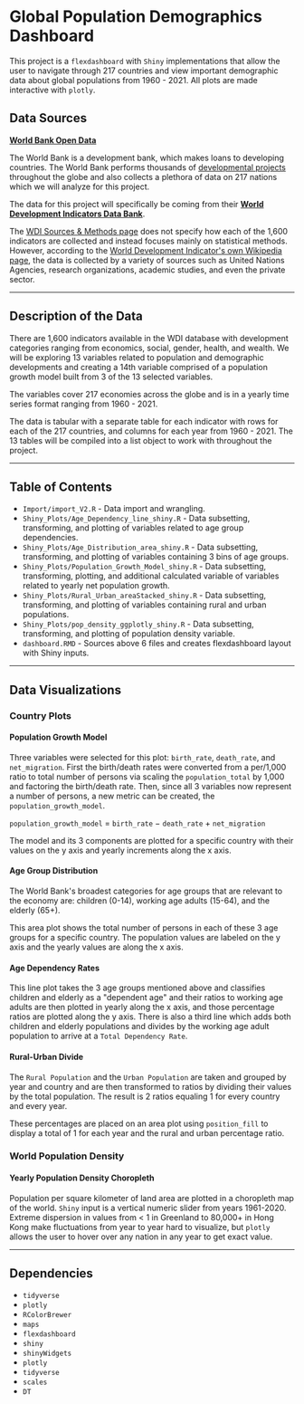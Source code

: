 # Global Population Demographics Dashboard

This project is a `flexdashboard` with `Shiny` implementations that allow the user to navigate through 217 countries and view important demographic data about global populations from 1960 - 2021. All plots are made interactive with `plotly`.

## Data Sources

[**World Bank Open Data**](https://data.worldbank.org/?intcid=ecr_hp_BeltD_en_ext)

The World Bank is a development bank, which makes loans to developing countries. The World Bank performs thousands of [developmental projects](https://projects.worldbank.org/en/projects-operations/projects-list?os=0) throughout the globe and also collects a plethora of data on 217 nations which we will analyze for this project.

The data for this project will specifically be coming from their [**World Development Indicators Data Bank**](https://databank.worldbank.org/source/world-development-indicators/preview/on). 

The [WDI Sources & Methods page](https://datatopics.worldbank.org/world-development-indicators/sources-and-methods.html) does not specify how each of the 1,600 indicators are collected and instead focuses mainly on statistical methods. However, according to the [World Development Indicator's own Wikipedia page](https://en.wikipedia.org/wiki/World_Development_Indicators), the data is collected by a variety of sources such as United Nations Agencies, research organizations, academic studies, and even the private sector.

***

## Description of the Data

There are 1,600 indicators available in the WDI database with development categories ranging from economics, social, gender, health, and wealth. We will be exploring 13 variables related to population and demographic developments and creating a 14th variable comprised of a population growth model built from 3 of the 13 selected variables. 

The variables cover 217 economies across the globe and is in a yearly time series format ranging from 1960 - 2021.

The data is tabular with a separate table for each indicator with rows for each of the 217 countries, and columns for each year from 1960 - 2021. The 13 tables will be compiled into a list object to work with throughout the project.

***

## Table of Contents

* `Import/import_V2.R` - Data import and wrangling.
* `Shiny_Plots/Age_Dependency_line_shiny.R` - Data subsetting, transforming, and plotting of variables related to age group dependencies.
* `Shiny_Plots/Age_Distribution_area_shiny.R` - Data subsetting, transforming, and plotting of variables containing 3 bins of age groups.
* `Shiny_Plots/Population_Growth_Model_shiny.R` - Data subsetting, transforming, plotting, and additional calculated variable of variables related to yearly net population growth. 
* `Shiny_Plots/Rural_Urban_areaStacked_shiny.R` - Data subsetting, transforming, and plotting of variables containing rural and urban populations.
* `Shiny_Plots/pop_density_ggplotly_shiny.R` - Data subsetting, transforming, and plotting of population density variable.
* `dashboard.RMD` - Sources above 6 files and creates flexdashboard layout with Shiny inputs.

***

## Data Visualizations

### Country Plots

#### Population Growth Model

Three variables were selected for this plot: `birth_rate`, `death_rate`, and `net_migration`. First the birth/death rates were converted from a per/1,000 ratio to total number of persons via scaling the `population_total` by 1,000 and factoring the birth/death rate. Then, since all 3 variables now represent a number of persons, a new metric can be created, the `population_growth_model`.

`population_growth_model` $=$ `birth_rate` $-$ `death_rate` $+$ `net_migration`

The model and its 3 components are plotted for a specific country with their values on the y axis and yearly increments along the x axis.


#### Age Group Distribution

The World Bank's broadest categories for age groups that are relevant to the economy are: children (0-14), working age adults (15-64), and the elderly (65+). 

This area plot shows the total number of persons in each of these 3 age groups for a specific country. The population values are labeled on the y axis and the yearly values are along the x axis.


#### Age Dependency Rates

This line plot takes the 3 age groups mentioned above and classifies children and elderly as a "dependent age" and their ratios to working age adults are then plotted in yearly along the x axis, and those percentage ratios are plotted along the y axis. There is also a third line which adds both children and elderly populations and divides by the working age adult population to arrive at a `Total Dependency Rate`.


#### Rural-Urban Divide

The `Rural Population` and the `Urban Population` are taken and grouped by year and country and are then transformed to ratios by dividing their values by the total population. The result is 2 ratios equaling 1 for every country and every year. 

These percentages are placed on an area plot using `position_fill` to display a total of 1 for each year and the rural and urban percentage ratio.


### World Population Density

#### Yearly Population Density Choropleth

Population per square kilometer of land area are plotted in a choropleth map of the world. `Shiny` input is a vertical numeric slider from years 1961-2020. Extreme dispersion in values from < 1 in Greenland to 80,000+ in Hong Kong make fluctuations from year to year hard to visualize, but `plotly` allows the user to hover over any nation in any year to get exact value. 

***

## Dependencies
* `tidyverse`
* `plotly`
* `RColorBrewer`
* `maps`
* `flexdashboard`
* `shiny`
* `shinyWidgets`
* `plotly`
* `tidyverse`
* `scales`
* `DT`